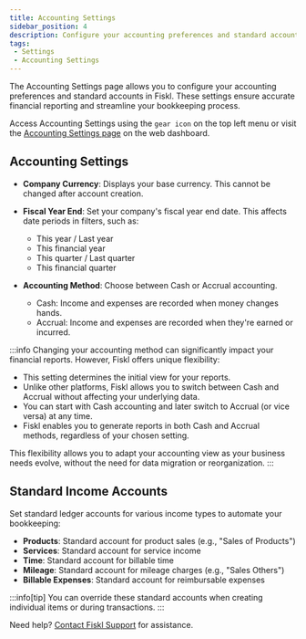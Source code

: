 ```yaml
---
title: Accounting Settings
sidebar_position: 4
description: Configure your accounting preferences and standard accounts in Fiskl
tags:
 - Settings
 - Accounting Settings
---
```


The Accounting Settings page allows you to configure your accounting preferences and standard accounts in Fiskl. These settings ensure accurate financial reporting and streamline your bookkeeping process.

Access Accounting Settings using the `gear icon` on the top left menu or visit the [Accounting Settings page](https://my.fiskl.com/accounting-settings) on the web dashboard.

## Accounting Settings

- **Company Currency**: Displays your base currency. This cannot be changed after account creation.

- **Fiscal Year End**: Set your company's fiscal year end date. This affects date periods in filters, such as:
  - This year / Last year
  - This financial year
  - This quarter / Last quarter
  - This financial quarter

- **Accounting Method**: Choose between Cash or Accrual accounting.
  - Cash: Income and expenses are recorded when money changes hands.
  - Accrual: Income and expenses are recorded when they're earned or incurred.

:::info
Changing your accounting method can significantly impact your financial reports. However, Fiskl offers unique flexibility:

- This setting determines the initial view for your reports.
- Unlike other platforms, Fiskl allows you to switch between Cash and Accrual without affecting your underlying data.
- You can start with Cash accounting and later switch to Accrual (or vice versa) at any time.
- Fiskl enables you to generate reports in both Cash and Accrual methods, regardless of your chosen setting.

This flexibility allows you to adapt your accounting view as your business needs evolve, without the need for data migration or reorganization.
:::

## Standard Income Accounts

Set standard ledger accounts for various income types to automate your bookkeeping:

- **Products**: Standard account for product sales (e.g., "Sales of Products")
- **Services**: Standard account for service income
- **Time**: Standard account for billable time
- **Mileage**: Standard account for mileage charges (e.g., "Sales Others")
- **Billable Expenses**: Standard account for reimbursable expenses

:::info[tip]
You can override these standard accounts when creating individual items or during transactions.
:::

Need help? [Contact Fiskl Support](mailto:support@fiskl.com) for assistance.